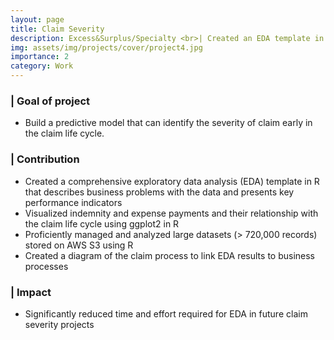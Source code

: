 ```yaml
---
layout: page
title: Claim Severity
description: Excess&Surplus/Specialty <br>| Created an EDA template in R 
img: assets/img/projects/cover/project4.jpg
importance: 2
category: Work
---
```


### | Goal of project

- Build a predictive model that can identify the severity of claim early in the claim life cycle.

### | Contribution

- Created a comprehensive exploratory data analysis (EDA) template in R that describes business problems with the data and presents key performance indicators 
- Visualized indemnity and expense payments and their relationship with the claim life cycle using ggplot2 in R
- Proficiently managed and analyzed large datasets (> 720,000 records) stored on AWS S3 using R
- Created a diagram of the claim process to link EDA results to business processes

### | Impact 
- Significantly reduced time and effort required for EDA in future claim severity projects
